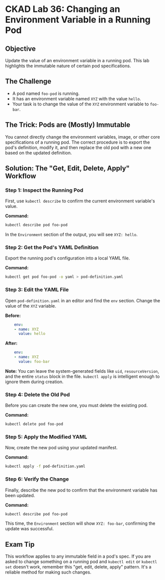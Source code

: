 # CKAD Lab 36: Changing an Environment Variable in a Running Pod

## Objective
Update the value of an environment variable in a running pod. This lab highlights the immutable nature of certain pod specifications.

## The Challenge
-   A pod named `foo-pod` is running.
-   It has an environment variable named `XYZ` with the value `hello`.
-   Your task is to change the value of the `XYZ` environment variable to `foo-bar`.

## The Trick: Pods are (Mostly) Immutable
You cannot directly change the environment variables, image, or other core specifications of a running pod. The correct procedure is to export the pod's definition, modify it, and then replace the old pod with a new one based on the updated definition.

## Solution: The "Get, Edit, Delete, Apply" Workflow

### Step 1: Inspect the Running Pod
First, use `kubectl describe` to confirm the current environment variable's value.

**Command:**
```bash
kubectl describe pod foo-pod
```
In the `Environment` section of the output, you will see `XYZ: hello`.

### Step 2: Get the Pod's YAML Definition
Export the running pod's configuration into a local YAML file.

**Command:**
```bash
kubectl get pod foo-pod -o yaml > pod-definition.yaml
```

### Step 3: Edit the YAML File
Open `pod-definition.yaml` in an editor and find the `env` section. Change the value of the `XYZ` variable.

**Before:**
```yaml
    env:
    - name: XYZ
      value: hello
```

**After:**
```yaml
    env:
    - name: XYZ
      value: foo-bar
```

**Note:** You can leave the system-generated fields like `uid`, `resourceVersion`, and the entire `status` block in the file. `kubectl apply` is intelligent enough to ignore them during creation.

### Step 4: Delete the Old Pod
Before you can create the new one, you must delete the existing pod.

**Command:**
```bash
kubectl delete pod foo-pod
```

### Step 5: Apply the Modified YAML
Now, create the new pod using your updated manifest.

**Command:**
```bash
kubectl apply -f pod-definition.yaml
```

### Step 6: Verify the Change
Finally, describe the new pod to confirm that the environment variable has been updated.

**Command:**
```bash
kubectl describe pod foo-pod
```
This time, the `Environment` section will show `XYZ: foo-bar`, confirming the update was successful.

## Exam Tip
This workflow applies to any immutable field in a pod's spec. If you are asked to change something on a running pod and `kubectl edit` or `kubectl set` doesn't work, remember this "get, edit, delete, apply" pattern. It's a reliable method for making such changes.
